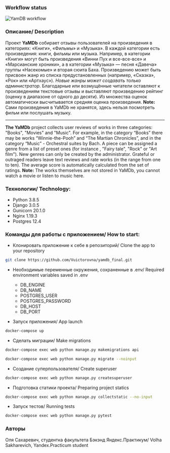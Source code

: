 ### Workflow status
![YamDB workflow](https://github.com/Vuictorovna/yamdb_final/actions/workflows/yamdb_workflow.yml/badge.svg)

### Описание/ Description
Проект **YaMDb** собирает отзывы пользователей на произведения в категориях: «Книги», «Фильмы» и «Музыка».
В каждой категории есть произведения: книги, фильмы или музыка. Например, в категории «Книги» могут быть произведения «Винни Пух и все-все-все» и «Марсианские хроники», а в категории «Музыка» — песня «Давеча» группы «Насекомые» и вторая сюита Баха. Произведению может быть присвоен жанр из списка предустановленных (например, «Сказка», «Рок» или «Артхаус»). _Новые жанры может создавать только администратор_.
Благодарные или возмущённые читатели оставляют к произведениям текстовые отзывы и выставляют произведению рейтинг (оценку в диапазоне от одного до десяти). Из множества оценок автоматически высчитывается средняя оценка произведения.
**Note:** Сами произведения в YaMDb не хранятся, здесь нельзя посмотреть фильм или послушать музыку.
***
**The YaMDb** project collects user reviews of works in three categories: "Books", "Movies" and "Music".
For example, in the category “Books” there may be works “Winnie-the-Pooh” and “The Martian Chronicles”, and in the category “Music” - Orchestral suites by Bach. A piece can be assigned a genre from a list of preset ones (for instance , "Fairy tale", "Rock" or "Art film"). New genres can only be created by the administrator.
Grateful or outraged readers leave text reviews and rate works (in the range from one to ten). The average score is automatically calculated from the set of ratings.
**Note:** The works themselves are not stored in YaMDb, you cannot watch a movie or listen to music here.

### Технологии/ Technology:
* Python 3.8.5
* Django 3.0.5
* Gunicorn 20.1.0
* Nginx 1.19.3
* Postgres 12.4

### Команды для работы с приложением/ How to start:
-  Клонировать приложение к себе в репозиторий/ Clone the app to your repository
```bash
git clone https://github.com/Vuictorovna/yamdb_final.git
```
- Необходимые переменные окружения, сохраненные в .env/ Required environment variables saved in .env
    - DB_ENGINE
    - DB_NAME
    - POSTGRES_USER
    - POSTGRES_PASSWORD
    - DB_HOST
    - DB_PORT

- Запуск приложения/ App launch
```bash
docker-compose up
```
- Сделать миграции/ Make migrations
```bash
docker-compose exec web python manage.py makemigrations api

docker-compose exec web python manage.py migrate --noinput
```
- Создание суперпользователя/ Create superuser
```bash
docker-compose exec web python manage.py createsuperuser
```
- Подготовка статики проекта/ Preparing project statics
```bash
docker-compose exec web python manage.py collectstatic --no-input
```
- Запуск тестов/ Running tests
```bash
docker-compose exec web python manage.py pytest
```
### Авторы
Оля Сахаревич, студентка факультета Бэкэнд Яндекс.Практикум/ Volha Sakharevich, Yandex.Practicum student
